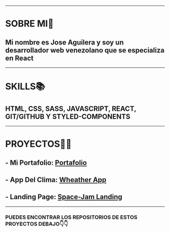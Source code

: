 
___

# **SOBRE MI🌠**

## Mi nombre es Jose Aguilera y soy un desarrollador web venezolano que se especializa en React

___

# **SKILLS📚**

## HTML, CSS, SASS, JAVASCRIPT, REACT, GIT/GITHUB Y STYLED-COMPONENTS


___
# **PROYECTOS👨‍💻**

## - Mi Portafolio: [Portafolio](https://jdag274.github.io/portafolio/ "portafolio")
## - App Del Clima: [Wheather App](https://jdag274.github.io/climaapp/ "Wheather App")
## - Landing Page: [Space-Jam Landing](https://www.youtube.com/watch?v=RMRM742P2Ro "Space-Jam Landing")

___

### **PUEDES ENCONTRAR LOS REPOSITORIOS DE ESTOS PROYECTOS DEBAJO👇👇**
